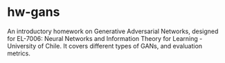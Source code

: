 # hw-gans
An introductory homework on Generative Adversarial Networks, designed for EL-7006: Neural Networks and Information Theory for Learning - University of Chile.
It covers different types of GANs, and evaluation metrics.
